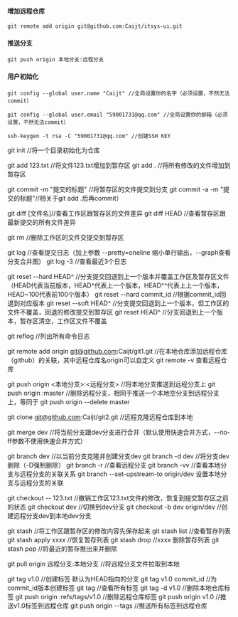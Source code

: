 #### 增加远程仓库

```
git remote add origin git@github.com:Caijt/itsys-ui.git
```

#### 推送分支

```
git push origin 本地分支:远程分支
```

####   用户初始化

```
git config --global user.name "Caijt" //全局设置你的名字（必须设置，不然无法commit）

git config --global user.email "59001731@qq.com" //全局设置你的邮箱（必须设置，不然无法commit）

ssh-keygen -t rsa -C "59001731@qq.com" //创建SSH KEY
```

git init //将一个目录初始化为仓库

git add 123.txt //将文件123.txt增加到暂存区
git add . //将所有修改的文件增加到暂存区

git commit -m "提交的标题" //将暂存区的文件提交到分支
git commit -a -m "提交的标题"//相关于git add .后再commit）

git diff [文件名]//查看工作区跟暂存区的文件差异 
git diff HEAD //查看暂存区跟最新提交的所有文件差异

git rm //删除工作区的文件交提交到暂存区

git log //查看提交日志（加上参数 --pretty=oneline 缩小单行输出，--graph查看分支合并图）
git log -3 //查看最近3个日志

git reset --hard HEAD^ //分支提交回退到上一个版本并覆盖工作区及暂存区文件（HEAD代表当前版本，HEAD^代表上一个版本，HEAD^^代表上上一个版本，HEAD~100代表前100个版本）
git reset --hard commit_id //根据commit_id回退到对应版本
git reset --soft HEAD^ //分支提交回退到上一个版本，但工作区的文件不覆盖，回退的修改提交到暂存区
git reset HEAD^ //分支回退到上一个版本，暂存区清空，工作区文件不覆盖

git reflog //列出所有命令日志



git remote add origin git@github.com:Caijt/git1.git //在本地仓库添加远程仓库（github）的关联，其中远程仓库名origin可以自定义
git remote -v 查看远程仓库

git push origin <本地分支>:<远程分支> //将本地分支推送到远程分支上 
git push origin :master //删除远程分支，相同于推送一个本地空分支到远程分支上，等同于 git push origin --delete master

git clone git@github.com:Caijt/git2.git //远程克隆远程仓库到本地

git merge dev //将当前分支跟dev分支进行合并（默认使用快速合并方式，--no-ff参数不使用快速合并方式）

git branch dev //以当前分支克隆并创建分支dev
git branch -d dev //将分支dev删除（-D强制删除）
git branch -r //查看远程分支
git branch -vv //查看本地分支与远程分支的关联关系
git branch --set-upstream-to origin/dev 设置本地分支与远程分支的关联

git checkout -- 123.txt //撤销工作区123.txt文件的修改，恢复到提交暂存区之前的状态
git checkout dev //切换到dev分支
git checkout -b dev origin/dev  //创建远程分支dev到本地dev分支

git stash //将工作区跟暂存区的修改内容先保存起来
git stash list //查看暂存列表
git stash apply xxxx //恢复暂存列表
git stash drop //xxxx 删除暂存列表
git stash pop //将最近的暂存推出来并删除

git pull origin 远程分支:本地分支 //将远程分支文件拉取到本地

git tag v1.0 //创建标签 默认为HEAD指向的分支 
git tag v1.0 commit_id //为commit_id版本创建标签
git tag //查看所有标签
git tag -d v1.0 //删除本地仓库标签
git push origin :refs/tags/v1.0 //删除远程仓库标签
git push origin v1.0 //推送v1.0标签到远程仓库
git push origin --tags //推送所有标签到远程仓库